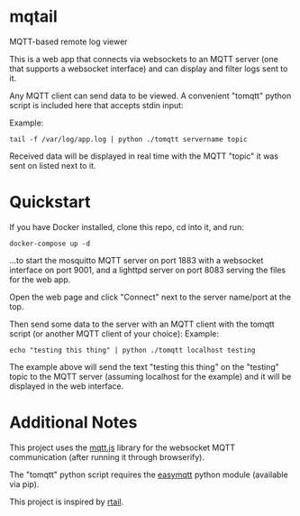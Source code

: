 # mqtail
MQTT-based remote log viewer


This is a web app that connects via websockets to an MQTT server (one that supports a websocket interface) and can display and filter logs sent to it.

Any MQTT client can send data to be viewed. A convenient "tomqtt" python script is included here that accepts stdin input:

Example:

    tail -f /var/log/app.log | python ./tomqtt servername topic
    
Received data will be displayed in real time with the MQTT "topic" it was sent on listed next to it.


# Quickstart

If you have Docker installed, clone this repo, cd into it, and run:

    docker-compose up -d
    
...to start the mosquitto MQTT server on port 1883 with a websocket interface on port 9001, and a lighttpd server on port 8083 serving the files for the web app.

Open the web page and click "Connect" next to the server name/port at the top.

Then send some data to the server with an MQTT client with the tomqtt script (or another MQTT client of your choice):
Example:

    echo "testing this thing" | python ./tomqtt localhost testing
    
The example above will send the text "testing this thing" on the "testing" topic to the MQTT server (assuming localhost for the example) and it will be displayed in the web interface.


# Additional Notes
This project uses the [mqtt.js](https://github.com/mqttjs/MQTT.js) library for the websocket MQTT communication (after running it through browserify).

The "tomqtt" python script requires the [easymqtt](https://pypi.python.org/pypi/easymqtt) python module (available via pip).

This project is inspired by [rtail](https://github.com/kilianc/rtail).
